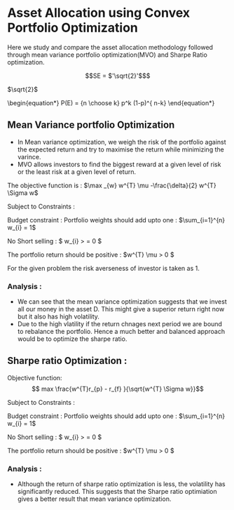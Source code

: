 # Asset Allocation using Convex Portfolio Optimization

Here we study and compare the asset allocation methodology followed through mean variance portfolio optimization(MVO) and Sharpe Ratio optimization.

```math
SE = $'\sqrt{2}'$
```

$`\sqrt{2}`$

\begin{equation*}
P(E)   = {n \choose k} p^k (1-p)^{ n-k} 
\end{equation*}

## Mean Variance portfolio Optimization 
- In Mean variance optimization, we weigh the risk of the portfolio against the expected return and try to maximise the return while minimizing the varince. 
- MVO allows investors to find the biggest reward at a given level of risk or the least risk at a given level of return.

The objective function is : 
$\max _{w} w^{T} \mu -\frac{\delta}{2} w^{T} \Sigma w$

Subject to Constraints : 

Budget constraint : Portfolio weights should add upto one :  $\sum_{i=1}^{n} w_{i} = 1$

No Short selling : $ w_{i} > = 0 $

The portfolio return should be positive : $w^{T} \mu > 0 $

For the given problem the risk averseness of investor is taken as 1. 


### Analysis : 
- We can see that the mean variance optimization suggests that we invest all our money in the asset D. This might give a superior return right now but it also has high volatility. 
- Due to the high vlatility if the return chnages next period we are bound to rebalance the portfolio. Hence a much better and balanced approach would be to optimize the sharpe ratio. 


## Sharpe ratio Optimization : 

Objective function: 
$$   max \frac{w^{T}r_{p} - r_{f} }{\sqrt{w^{T} \Sigma w}}$$

Subject to Constraints : 

Budget constraint : Portfolio weights should add upto one :  $\sum_{i=1}^{n} w_{i} = 1$

No Short selling : $ w_{i} > = 0 $

The portfolio return should be positive : $w^{T} \mu > 0 $


### Analysis : 
- Although the return of sharpe ratio optimization is less, the volatility has significantly reduced. This suggests that the Sharpe ratio optimiation gives a better result that mean variance optimization. 

